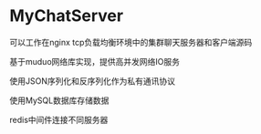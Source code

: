 # MyChatServer
可以工作在nginx tcp负载均衡环境中的集群聊天服务器和客户端源码

基于muduo网络库实现，提供高并发网络IO服务

使用JSON序列化和反序列化作为私有通讯协议

使用MySQL数据库存储数据

redis中间件连接不同服务器

